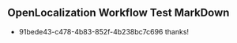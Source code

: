 ## OpenLocalization Workflow Test MarkDown
* 91bede43-c478-4b83-852f-4b238bc7c696 
thanks!<!--HONumber=Mar16_HO1-->
